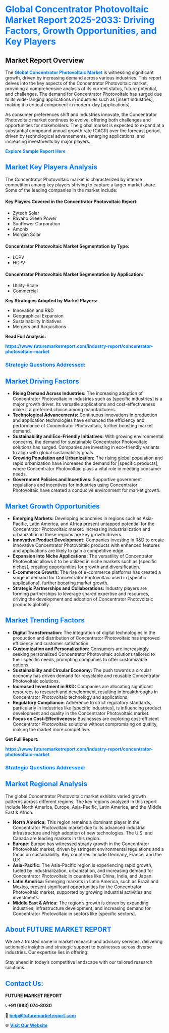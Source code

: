 <h1 style="color: #007BFF;">Global Concentrator Photovoltaic Market Report 2025-2033: Driving Factors, Growth Opportunities, and Key Players</h1>

<section id="overview">
<h2>Market Report Overview</h2>
<p>The <a href="https://www.futuremarketreport.com/industry-report/concentrator-photovoltaic-market" style="color: #007BFF; text-decoration: none;"><strong>Global Concentrator Photovoltaic Market</strong></a> is witnessing significant growth, driven by increasing demand across various industries. This report delves into the key aspects of the Concentrator Photovoltaic market, providing a comprehensive analysis of its current status, future potential, and challenges. The demand for Concentrator Photovoltaic has surged due to its wide-ranging applications in industries such as [insert industries], making it a critical component in modern-day [applications].</p>
<p>As consumer preferences shift and industries innovate, the Concentrator Photovoltaic market continues to evolve, offering both challenges and opportunities for stakeholders. The global market is expected to expand at a substantial compound annual growth rate (CAGR) over the forecast period, driven by technological advancements, emerging applications, and increasing investments by major players.</p>
</section>

<section id="overview">
<p><a href="https://www.futuremarketreport.com/request-sample/reportId=64251" style="color: #007BFF; text-decoration: none;"><strong>Explore Sample Report Here</strong></a></p>
</section>

<section id="key-players">
<h2 style="color: #007BFF;">Market Key Players Analysis</h2>
<p>The Concentrator Photovoltaic market is characterized by intense competition among key players striving to capture a larger market share. Some of the leading companies in the market include:</p>
<h4>Key Players Covered in the Concentrator Photovoltaic Report:</h4>
<ul><li>Zytech Solar</li><li>Ravano Green Power</li><li>SunPower Corporation</li><li>Amonix</li><li>Morgan Solar</li></ul>
<h4>Concentrator Photovoltaic Market Segmentation by Type:</h4>
<ul><li>LCPV</li><li>HCPV</li></ul>

<h4>Concentrator Photovoltaic Market Segmentation by Application:</h4>
<ul><li>Utility-Scale</li><li>Commercial</li></ul>
<p><strong>Key Strategies Adopted by Market Players:</strong></p>
<ul>
<li>Innovation and R&D</li>
<li>Geographical Expansion</li>
<li>Sustainability Initiatives</li>
<li>Mergers and Acquisitions</li>
</ul>
</section>

<section>
<p><strong>Read Full Analysis: </strong></p><a href="https://www.futuremarketreport.com/industry-report/concentrator-photovoltaic-market" style="color: #007BFF; text-decoration: none;"><strong>https://www.futuremarketreport.com/industry-report/concentrator-photovoltaic-market</strong></a>
<h3 style="color: #007BFF;">Strategic Questions Addressed:</h3>
</section>

<section id="driving-factors">
<h2 style="color: #007BFF;">Market Driving Factors</h2>
<ul>
<li><strong>Rising Demand Across Industries:</strong> The increasing adoption of Concentrator Photovoltaic in industries such as [specific industries] is a major growth driver. Its versatile applications and cost-effectiveness make it a preferred choice among manufacturers.</li>
<li><strong>Technological Advancements:</strong> Continuous innovations in production and application technologies have enhanced the efficiency and performance of Concentrator Photovoltaic, further boosting market demand.</li>
<li><strong>Sustainability and Eco-Friendly Initiatives:</strong> With growing environmental concerns, the demand for sustainable Concentrator Photovoltaic solutions has surged. Companies are investing in eco-friendly variants to align with global sustainability goals.</li>
<li><strong>Growing Population and Urbanization:</strong> The rising global population and rapid urbanization have increased the demand for [specific products], where Concentrator Photovoltaic plays a vital role in meeting consumer needs.</li>
<li><strong>Government Policies and Incentives:</strong> Supportive government regulations and incentives for industries using Concentrator Photovoltaic have created a conducive environment for market growth.</li>
</ul>
</section>

<section id="growth-opportunities">
<h2 style="color: #007BFF;">Market Growth Opportunities</h2>
<ul>
<li><strong>Emerging Markets:</strong> Developing economies in regions such as Asia-Pacific, Latin America, and Africa present untapped potential for the Concentrator Photovoltaic market. Increasing industrialization and urbanization in these regions are key growth drivers.</li>
<li><strong>Innovative Product Development:</strong> Companies investing in R&D to create innovative Concentrator Photovoltaic products with enhanced features and applications are likely to gain a competitive edge.</li>
<li><strong>Expansion into Niche Applications:</strong> The versatility of Concentrator Photovoltaic allows it to be utilized in niche markets such as [specific niches], creating opportunities for growth and diversification.</li>
<li><strong>E-commerce Growth:</strong> The rise of e-commerce platforms has created a surge in demand for Concentrator Photovoltaic used in [specific applications], further boosting market growth.</li>
<li><strong>Strategic Partnerships and Collaborations:</strong> Industry players are forming partnerships to leverage shared expertise and resources, driving the development and adoption of Concentrator Photovoltaic products globally.</li>
</ul>
</section>

<section id="trending-factors">
<h2 style="color: #007BFF;">Market Trending Factors</h2>
<ul>
<li><strong>Digital Transformation:</strong> The integration of digital technologies in the production and distribution of Concentrator Photovoltaic has improved efficiency and customer satisfaction.</li>
<li><strong>Customization and Personalization:</strong> Consumers are increasingly seeking personalized Concentrator Photovoltaic solutions tailored to their specific needs, prompting companies to offer customizable options.</li>
<li><strong>Sustainability and Circular Economy:</strong> The push towards a circular economy has driven demand for recyclable and reusable Concentrator Photovoltaic solutions.</li>
<li><strong>Increased Investment in R&D:</strong> Companies are allocating significant resources to research and development, resulting in breakthroughs in Concentrator Photovoltaic technology and applications.</li>
<li><strong>Regulatory Compliance:</strong> Adherence to strict regulatory standards, particularly in industries like [specific industries], is influencing product development and quality in the Concentrator Photovoltaic market.</li>
<li><strong>Focus on Cost-Effectiveness:</strong> Businesses are exploring cost-efficient Concentrator Photovoltaic solutions without compromising on quality, making the market more competitive.</li>
</ul>
</section>

<section>
<p><strong>Get Full Report: </strong></p><a href="https://www.futuremarketreport.com/industry-report/concentrator-photovoltaic-market" style="color: #007BFF; text-decoration: none;"><strong>https://www.futuremarketreport.com/industry-report/concentrator-photovoltaic-market</strong></a>
<h3 style="color: #007BFF;">Strategic Questions Addressed:</h3>
</section>


<section id="regional-analysis">
<h2 style="color: #007BFF;">Market Regional Analysis</h2>
<p>The global Concentrator Photovoltaic market exhibits varied growth patterns across different regions. The key regions analyzed in this report include North America, Europe, Asia-Pacific, Latin America, and the Middle East & Africa:</p>
<ul>
<li><strong>North America:</strong> This region remains a dominant player in the Concentrator Photovoltaic market due to its advanced industrial infrastructure and high adoption of new technologies. The U.S. and Canada are leading markets in this region.</li>
<li><strong>Europe:</strong> Europe has witnessed steady growth in the Concentrator Photovoltaic market, driven by stringent environmental regulations and a focus on sustainability. Key countries include Germany, France, and the U.K.</li>
<li><strong>Asia-Pacific:</strong> The Asia-Pacific region is experiencing rapid growth, fueled by industrialization, urbanization, and increasing demand for Concentrator Photovoltaic in countries like China, India, and Japan.</li>
<li><strong>Latin America:</strong> Emerging markets in Latin America, such as Brazil and Mexico, present significant opportunities for the Concentrator Photovoltaic market, supported by growing industrial activities and investments.</li>
<li><strong>Middle East & Africa:</strong> The region’s growth is driven by expanding industries, infrastructure development, and increasing demand for Concentrator Photovoltaic in sectors like [specific sectors].</li>
</ul>
</section>

<footer>
<h2 style="color: #007BFF;">About FUTURE MARKET REPORT</h2>
<p>We are a trusted name in market research and advisory services, delivering actionable insights and strategic support to businesses across diverse industries. Our expertise lies in offering:</p>

<p>Stay ahead in today’s competitive landscape with our tailored research solutions.</p>

<h2 style="color: #007BFF;">Contact Us:</h2>
<p><strong>FUTURE MARKET REPORT</strong></p>
<p>📞 <strong>+91 (883) 074-8030</strong></p>
<p>📧 <strong><a href="mailto:help@futuremarketreport.com" style="color: #007BFF;">help@futuremarketreport.com</a></strong></p>
<p>🌐 <strong><a href="https://www.futuremarketreport.com/" style="color: #007BFF;">Visit Our Website</a></strong></p>
</footer>